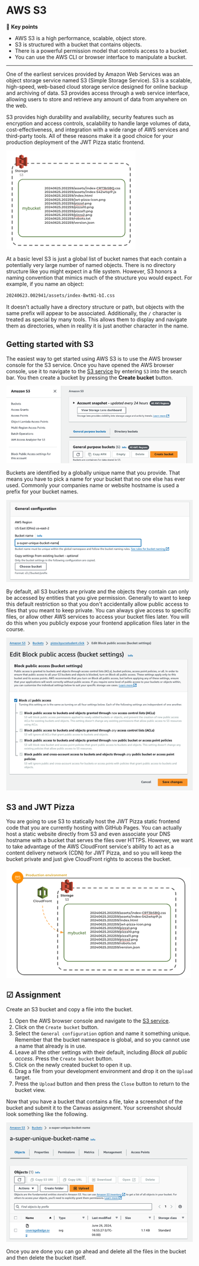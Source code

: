 # AWS S3

🔑 **Key points**

- AWS S3 is a high performance, scalable, object store.
- S3 is structured with a bucket that contains objects.
- There is a powerful permission model that controls access to a bucket.
- You can use the AWS CLI or browser interface to manipulate a bucket.

---

One of the earliest services provided by Amazon Web Services was an object storage service named S3 (Simple Storage Service). S3 is a scalable, high-speed, web-based cloud storage service designed for online backup and archiving of data. S3 provides access through a web service interface, allowing users to store and retrieve any amount of data from anywhere on the web.

S3 provides high durability and availability, security features such as encryption and access controls, scalability to handle large volumes of data, cost-effectiveness, and integration with a wide range of AWS services and third-party tools. All of these reasons make it a good choice for your production deployment of the JWT Pizza static frontend.

![S3 bucket](s3Bucket.png)

At a basic level S3 is just a global list of bucket names that each contain a potentially very large number of named objects. There is no directory structure like you might expect in a file system. However, S3 honors a naming convention that mimics much of the structure you would expect. For example, if you name an object:

```txt
20240623.002941/assets/index-BwtN1-bI.css
```

It doesn't actually have a directory structure or path, but objects with the same prefix will appear to be associated. Additionally, the `/` character is treated as special by many tools. This allows them to display and navigate them as directories, when in reality it is just another character in the name.

## Getting started with S3

The easiest way to get started using AWS S3 is to use the AWS browser console for the S3 service. Once you have opened the AWS browser console, use it to navigate to the [S3 service](https://console.aws.amazon.com/s3/buckets) by entering `S3` into the search bar. You then create a bucket by pressing the **Create bucket** button.

![Create bucket button](createBucketButton.png)

Buckets are identified by a globally unique name that you provide. That means you have to pick a name for your bucket that no one else has ever used. Commonly your companies name or website hostname is used a prefix for your bucket names.

![Create bucket](createBucket.png)

By default, all S3 buckets are private and the objects they contain can only be accessed by entities that you give permission. Generally to want to keep this default restriction so that you don't accidentally allow public access to files that you meant to keep private. You can always give access to specific files, or allow other AWS services to access your bucket files later. You will do this when you publicly expose your frontend application files later in the course.

![Public bucket access](publicBucketAccess.png)

## S3 and JWT Pizza

You are going to use S3 to statically host the JWT Pizza static frontend code that you are currently hosting with GitHub Pages. You can actually host a static website directly from S3 and even associate your DNS hostname with a bucket that serves the files over HTTPS. However, we want to take advantage of the AWS CloudFront service's ability to act as a content delivery network (CDN) for JWT Pizza, and so you will keep the bucket private and just give CloudFront rights to access the bucket.

![CloudFront access](cloudFrontAccess.png)

## ☑ Assignment

Create an S3 bucket and copy a file into the bucket.

1. Open the AWS browser console and navigate to the [S3 service](https://console.aws.amazon.com/s3/buckets).
1. Click on the `Create bucket` button.
1. Select the `General configuration` option and name it something unique. Remember that the bucket namespace is global, and so you cannot use a name that already is in use.
1. Leave all the other settings with their default, including _Block all public access_. Press the `Create bucket` button.
1. Click on the newly created bucket to open it up.
1. Drag a file from your development environment and drop it on the `Upload` target.
1. Press the `Upload` button and then press the `Close` button to return to the bucket view.

Now that you have a bucket that contains a file, take a screenshot of the bucket and submit it to the Canvas assignment. Your screenshot should look something like the following.

![Bucket with file](bucketWithFile.png)

Once you are done you can go ahead and delete all the files in the bucket and then delete the bucket itself.
